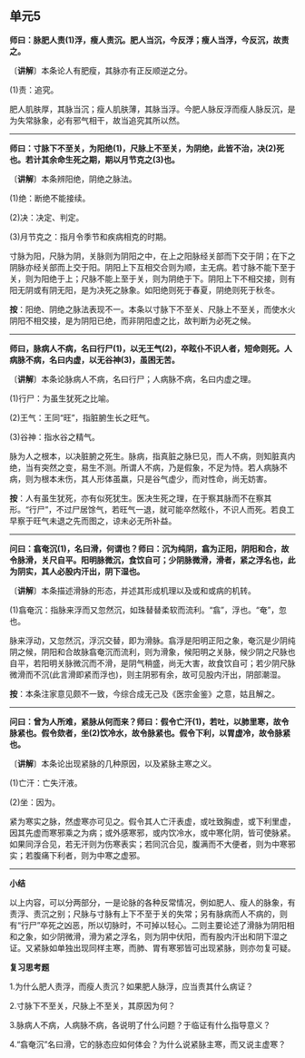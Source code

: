 ## 单元5

**师曰：脉肥人责(1)浮，瘦人责沉。肥人当沉，今反浮；瘦人当浮，今反沉，故责之。**

〔**讲解**〕本条论人有肥瘦，其脉亦有正反顺逆之分。

(1)责：追究。

肥人肌肤厚，其脉当沉；瘦人肌肤薄，其脉当浮。今肥人脉反浮而瘦人脉反沉，是为失常脉象，必有邪气相干，故当追究其所以然。

------

**师曰：寸脉下不至关，为阳绝(1)，尺脉上不至关，为阴绝，此皆不治，决(2)死也。若计其余命生死之期，期以月节克之(3)也。**

〔**讲解**〕本条辨阳绝，阴绝之脉法。

(1)绝：断绝不能接续。

(2)决：决定、判定。

(3)月节克之：指月令季节和疾病相克的时期。

寸脉为阳，尺脉为阴，关脉则为阴阳之中，在上之阳脉经关部而下交于阴；在下之阴脉亦经关部而上交于阳。阴阳上下互相交合则为顺，主无病。若寸脉不能下至于关，则为阳绝于上；尺脉不能上至于关，则为阴绝于下。阴阳上下不相交接，则有阳无阴或有阴无阳，是为决死之脉象。如阳绝则死于春夏，阴绝则死于秋冬。

**按**：阳绝、阴绝之脉法表现不一。本条以寸脉下不至关、尺脉上不至关，而使水火阴阳不相交接，是为阴阳已绝，而非阴阳虚之比，故判断为必死之候。

------

**师曰，脉病人不病，名曰行尸(1)，以无王气(2)，卒眩仆不识人者，短命则死。人病脉不病，名曰内虚，以无谷神(3)，虽困无苦。**

〔**讲解**〕本条论脉病人不病，名曰行尸；人病脉不病，名曰内虚之理。

(1)行尸：为虽生犹死之比喻。

(2)王气：王同“旺”，指脏腑生长之旺气。

(3)谷神：指水谷之精气。

脉为人之根本，以决脏腑之死生。脉病，指真脏之脉巳见，而人不病，则知脏真内绝，当有突然之变，易生不测。所谓人不病，乃是假象，不足为恃。若人病脉不病，则为根本未伤，其人形体虽羸，只是谷气虚少，而对性命，尚无妨害。

**按**：人有虽生犹死，亦有似死犹生。医决生死之理，在于察其脉而不在察其形。“行尸”，不过尸居馀气，若旺气一退，就可能卒然眩仆，不识人而死。若良工早察于旺气未退之先而图之，谅未必无所补益。

------

**问曰：翕奄沉(1)，名曰滑，何谓也？师曰：沉为纯阴，翕为正阳，阴阳和合，故令脉滑，关尺自平。阳明脉微沉，食饮自可；少阴脉微滑，滑者，紧之浮名也，此为阴实，其人必股内汗出，阴下湿也。**

〔**讲解**〕本条描述滑脉的形态，并述其形成机理以及或和或病的机转。

(1)翕奄沉：指脉来浮而又忽然沉，如珠替替柔软而流利。“翕”，浮也。“奄”，忽也。

脉来浮动，又忽然沉，浮沉交替，即为滑脉。翕浮是阳明正阳之象，奄沉是少阴纯阴之候，阴阳和合故脉翕奄沉而流利，则为滑象，候阳明之关脉，候少阴之尺脉也自平，若阳明关脉微沉而不滑，是阴气稍盛，尚无大害，故食饮自可；若少阴尺脉微滑而不沉(此言滑即紧而浮也)，则主阴邪有余，故可见股内汗出，阴部潮湿。

**按**：本条注家意见颇不一致，今综合成无己及《医宗金鉴》之意，姑且解之。

------

**问曰：曾为人所难，紧脉从何而来？师曰：假令亡汗(1)，若吐，以肺里寒，故令脉紧也。假令欬者，坐(2)饮冷水，故令脉紧也。假令下利，以胃虚冷，故令脉紧也。**

〔**讲解**〕本条论出现紧脉的几种原因，以及紧脉主寒之义。

(1)亡汗：亡失汗液。

(2)坐：因为。

紧为寒实之脉，然虚寒亦可见之。假令其人亡汗表虚，或吐致胸虚，或下利里虚，因其先虚而寒邪乘之为病；或外感寒邪，或内饮冷水，或中寒化阴，皆可使脉紧。如果同浮合见，若无汗则为伤寒表实；若同沉合见，腹满而不大便者，则为中寒邪实；若腹痛下利者，则为中寒之虚邪。

------

**小结**

以上内容，可以分两部分，一是论脉的各种反常情况，例如肥人、瘦人的脉象，有责浮、责沉之别；尺脉与寸脉有上下不至于关的失常；另有脉病而人不病的，则有“行尸”卒死之凶恶，所以切脉时，不可掉以轻心。二则主要论述了滑脉为阴阳相和之象，如少阴微滑，滑为紧之浮名，则为阴中伏阳，而有股内汗出和阴下湿之证。又紧脉如单独出现同样主寒，而肺、胃有寒邪皆可出现紧脉，则亦勿复可疑。

**复习思考题**

1.为什么肥人责浮，而瘦人责沉？如果肥人脉浮，应当责其什么病证？

2.寸脉下不至关，尺脉上不至关，其原因为何？

3.脉病人不病，人病脉不病，各说明了什么问题？于临证有什么指导意义？

4.“翕奄沉”名曰滑，它的脉态应如何体会？为什么说紧脉主寒，而又说主虚寒？